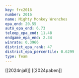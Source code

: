 ```yaml
---
key: frc2016
number: 2016
name: Mighty Monkey Wrenches
epa_end: 20.55
auto_epa_end: 6.73
teleop_epa_end: 11.48
endgame_epa_end: 2.34
winrate: 0.3966
district_epa_rank: 47
district_epa_percentile: 0.6299
type: Team
---
```

[[2024njall]]
[[2024paben]]
